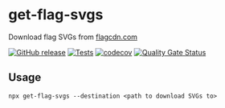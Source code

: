 # get-flag-svgs

Download flag SVGs from [flagcdn.com](https://flagcdn.com)

[![GitHub release](https://img.shields.io/github/release/bameyrick/get-flag-svgs.svg)](https://github.com/bameyrick/get-flag-svgs/releases)
[![Tests](https://github.com/bameyrick/get-flag-svgs/actions/workflows/tests.yml/badge.svg)](https://github.com/bameyrick/get-flag-svgs/actions/workflows/tests.yml)
[![codecov](https://codecov.io/gh/bameyrick/get-flag-svgs/branch/main/graph/badge.svg)](https://codecov.io/gh/bameyrick/get-flag-svgs)
[![Quality Gate Status](https://sonarcloud.io/api/project_badges/measure?project=bameyrick_get-flag-svgs&metric=alert_status)](https://sonarcloud.io/summary/new_code?id=bameyrick_get-flag-svgs)

## Usage

```
npx get-flag-svgs --destination <path to download SVGs to>
```
